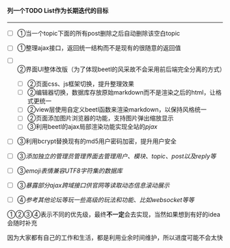 #### 列一个TODO List作为长期迭代的目标

---

- [ ] ①当一个topic下面的所有post删除之后自动删除该空白topic
- [ ] ①整理ajax接口，返回统一结构而不是现有的很随意的返回值
- [ ] ②界面UI整体改版（为了体现beetl的风采故不会采用前后端完全分离的方式）
  - [ ] ②页面css、js框架切换，提升整理效果
  - [ ] ②编辑器切换，数据库存放原始markdown而不是渲染之后的html，让格式更统一
  - [ ] ②view层使用自定义beetl函数来渲染markdown，以保持风格统一
  - [ ] ②页面添加图片浏览器的功能，支持图片弹出缩放显示
  - [ ] ③利用beetl的ajax局部渲染功能实现全站的*pjax*
- [ ] ③利用bcrypt替换现有的md5用户密码加密，提升用户安全
- [ ] ③*添加独立的管理员管理界面去管理用户、模块、topic、post以及reply等*
- [ ] ③*emoji表情兼容UTF8字符集的数据库*
- [ ] ③*暴露部分ajax跨域接口供官网等读取动态信息滚动展示*
- [ ] ④*参考其他论坛等玩一些高级的玩法和功能、比如websocket等等*



①②③④表示不同的优先级，最终**不一定**会去实现，当然如果想到有好的idea会随时补充

因为大家都有自己的工作和生活，都是利用业余时间维护，所以进度可能不会太快

